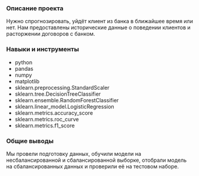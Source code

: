### Описание проекта
Нужно спрогнозировать, уйдёт клиент из банка в ближайшее время или нет. Нам предоставлены исторические данные о поведении клиентов и расторжении договоров с банком.
### Навыки и инструменты
- python
- pandas
- numpy
- matplotlib
- sklearn.preprocessing.StandardScaler
- sklearn.tree.DecisionTreeClassifier
- sklearn.ensemble.RandomForestClassifier
- sklearn.linear_model.LogisticRegression
- sklearn.metrics.accuracy_score
- sklearn.metrics.roc_curve
- sklearn.metrics.f1_score
### Общие выводы
Мы провели подготовку данных, обучили модели на несбалансированной и сбалансированной выборке, отобрали модель на сбалансированных данных и проверили её на тестовом наборе.
